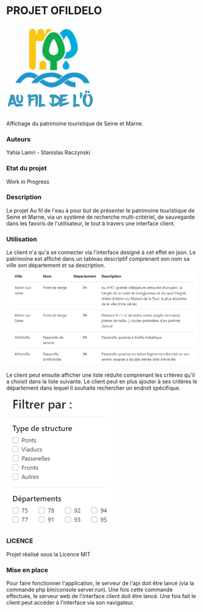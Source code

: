# **PROJET OFILDELO**
![](readmeimg/logo.png "Au fil de l'Ô")

Affichage du patrimoine touristique de Seine et Marne.

### **Auteurs**

Yahia Lamri - Stanislas Raczynski

### **Etat du projet**

Work in Progress

### **Description**

Le projet Au fil de l'eau à pour but de présenter le patrimoine touristique de Seine et Marne, via un système de recherche multi-critériel, de sauvegarde dans les favoris de l'utilisateur, le tout à travers une interface client.

### **Utilisation**

Le client n'a qu'a se connecter via l'interface designé à cet effet en json. Le patrimoine est affiché dans un tableau descriptif comprenant son nom sa ville son département et sa description.
![](readmeimg/affichage.png "Affichage du patrimoine")

Le client peut ensuite afficher une liste réduite comprenant les critères qu'il a choisit dans la liste suivante. Le client peut en plus ajouter à ses critères le département dans lequel il souhaite rechercher un endroit spécifique.
![](readmeimg/filtres.png "Filtres Multi-critères")

### **LICENCE**

Projet réalisé sous la Licence MIT

### **Mise en place**

Pour faire fonctionner l'application, le serveur de l'api doit être lancé (via la commande php bin/console server:run). Une fois cette commande effectuée, le serveur web de l'interface client doit être lancé. Une fois fait le client peut accéder à l'interface via son navigateur. 
